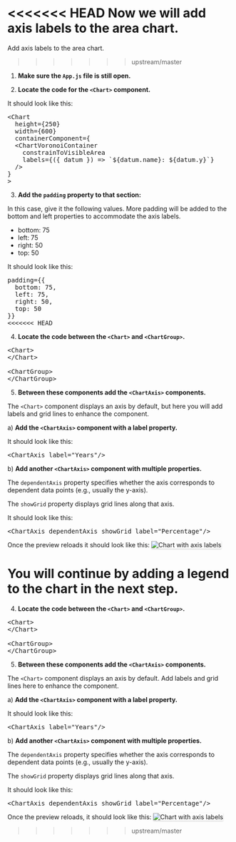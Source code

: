 <<<<<<< HEAD
Now we will add axis labels to the area chart.
=======
Add axis labels to the area chart.
>>>>>>> upstream/master

1) <strong>Make sure the `App.js` file is still open.</strong>

2) <strong>Locate the code for the `<Chart>` component.</strong>

It should look like this:

<pre class="file">
&lt;Chart
  height={250}
  width={600}
  containerComponent={
  &lt;ChartVoronoiContainer
    constrainToVisibleArea
    labels={({ datum }) =&gt; `${datum.name}: ${datum.y}`}
  /&gt;
}
&gt;
</pre>

3) <strong>Add the `padding` property to that section:</strong>

In this case, give it the following values. More padding will be added to the bottom and left properties to accommodate the axis labels.

- bottom: 75
- left: 75
- right: 50
- top: 50

It should look like this:

<pre class="file" data-target="clipboard">
padding={{
  bottom: 75,
  left: 75,
  right: 50,
  top: 50
}}
<<<<<<< HEAD
</pre>

4) <strong>Locate the code between the `<Chart>` and `<ChartGroup>`.</strong>

<pre class="file">
&lt;Chart&gt;
&lt;/Chart&gt;

&lt;ChartGroup&gt;
&lt;/ChartGroup&gt;
</pre>

5) <strong>Between these components add the `<ChartAxis>` components.</strong>

The `<Chart>` component displays an axis by default, but here you will add labels and grid lines to enhance the component.

a) <strong>Add the `<ChartAxis>` component with a label property.</strong>

It should look like this:

<pre class="file" data-target="clipboard">
&lt;ChartAxis label=&quot;Years&quot;/&gt;
</pre>

b) <strong>Add another `<ChartAxis>` component with multiple properties.</strong>

The `dependentAxis` property specifies whether the axis corresponds to dependent data points (e.g., usually the y-axis).

The `showGrid` property displays grid lines along that axis.

It should look like this:

<pre class="file" data-target="clipboard">
&lt;ChartAxis dependentAxis showGrid label=&quot;Percentage&quot;/&gt;
</pre>

Once the preview reloads it should look like this:
<img src="area-chart/assets/axis.png" alt="Chart with axis labels" style="box-shadow: rgba(3, 3, 3, 0.2) 0px 1.25px 2.5px 0px;" />

You will continue by adding a legend to the chart in the next step.
=======
</pre>

4) <strong>Locate the code between the `<Chart>` and `<ChartGroup>`.</strong>

<pre class="file">
&lt;Chart&gt;
&lt;/Chart&gt;

&lt;ChartGroup&gt;
&lt;/ChartGroup&gt;
</pre>

5) <strong>Between these components add the `<ChartAxis>` components.</strong>

The `<Chart>` component displays an axis by default. Add labels and grid lines here to enhance the component.

a) <strong>Add the `<ChartAxis>` component with a label property.</strong>

It should look like this:

<pre class="file" data-target="clipboard">
&lt;ChartAxis label=&quot;Years&quot;/&gt;
</pre>

b) <strong>Add another `<ChartAxis>` component with multiple properties.</strong>

The `dependentAxis` property specifies whether the axis corresponds to dependent data points (e.g., usually the y-axis).

The `showGrid` property displays grid lines along that axis.

It should look like this:

<pre class="file" data-target="clipboard">
&lt;ChartAxis dependentAxis showGrid label=&quot;Percentage&quot;/&gt;
</pre>

Once the preview reloads, it should look like this:
<img src="area-chart/assets/axis.png" alt="Chart with axis labels" style="box-shadow: rgba(3, 3, 3, 0.2) 0px 1.25px 2.5px 0px;" />
>>>>>>> upstream/master
